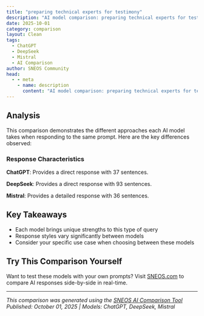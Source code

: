 ```yaml
---
title: "preparing technical experts for testimony"
description: "AI model comparison: preparing technical experts for testimony..."
date: 2025-10-01
category: comparison
layout: Clean
tags:
  - ChatGPT
  - DeepSeek
  - Mistral
  - AI Comparison
author: SNEOS Community
head:
  - - meta
    - name: description
      content: "AI model comparison: preparing technical experts for testimony..."
---
```


<ChatComparison
  title="preparing technical experts for testimony"
  prompt="preparing technical experts for testimony"
  :responses='{"ChatGPT": "Preparing technical experts for testimony involves several key steps to ensure they communicate effectively, maintain credibility, and provide clear, concise, and accurate information. Here\u2019s a comprehensive guide to help prepare technical experts for testimony:\n\n### 1. Understand the Role and Importance of Testimony\n- **Purpose**: Clarify why their testimony is critical to the case or issue at hand.\n- **Audience**: Remind them that their audience includes judges, jurors, attorneys, and possibly the public, many of whom may not have technical backgrounds.\n\n### 2. Review the Subject Matter Thoroughly\n- Ensure the expert is completely familiar with the facts, data, methodologies, and conclusions related to their expertise.\n- Revisit all relevant documentation and research to avoid surprises.\n\n### 3. Clarify the Expert\u2019s Opinion and Its Basis\n- Help the expert articulate their opinions clearly.\n- Identify and review the basis for their opinions, including data, analysis methods, assumptions, and limitations.\n\n### 4. Anticipate Questions and Prepare Answers\n- Draft potential questions from both direct and cross-examination.\n- Practice clear and concise responses that avoid jargon.\n- Prepare for challenging or hostile questioning.\n\n### 5. Simplify Technical Language\n- Train the expert to explain complex concepts in plain language.\n- Use analogies or visual aids if appropriate to facilitate understanding.\n\n### 6. Conduct Mock Testimony Sessions\n- Role-play court or deposition scenarios.\n- Provide constructive feedback on communication style, body language, tone, and content.\n- Familiarize the expert with courtroom procedures and etiquette.\n\n### 7. Focus on Credibility and Demeanor\n- Emphasize the importance of honesty, neutrality, and professionalism.\n- Encourage the expert to admit when they don\u2019t know an answer rather than guessing.\n- Practice maintaining calm and composed behavior, even under pressure.\n\n### 8. Legal and Procedural Familiarity\n- Review the rules of evidence and admissibility relevant to expert testimony.\n- Discuss confidentiality, privilege, and ethical considerations.\n- Ensure the expert understands the difference between fact testimony and opinion testimony.\n\n### 9. Final Review and Documentation\n- Organize all exhibits, reports, and supporting materials for use during testimony.\n- Review any court orders, deadlines, or restrictions related to the expert\u2019s testimony.\n\n### 10. Self-Care and Mindset\n- Encourage adequate rest and mental preparation before testimony.\n- Remind the expert to focus on their role as an educator and fact-provider.\n\n---\n\nIf you want, I can help you create a tailored preparation checklist, mock questions, or do a simulated preparation session with your expert. Would you like assistance with any specific part?", "DeepSeek": "Of course. Preparing a technical expert for testimony is a critical process that blends legal strategy with scientific or technical communication. The goal is to transform a complex expert into a credible, persuasive, and understandable witness for the judge and jury.\n\nHere is a comprehensive guide to preparing a technical expert for testimony, broken down into phases.\n\n---\n\n### Phase 1: Foundational Preparation (Weeks/Months Before Testimony)\n\nThis phase is about building the case\u0027s technical foundation and ensuring the expert is fully integrated into the legal team.\n\n**1. Early Engagement and Role Clarification:**\n* **Define the Objective:** Be crystal clear about what the expert is being asked to do. Is it to explain a standard of care, reconstruct an event, analyze data, or opine on damages?\n* **Review the Expert\u2019s Report:** The expert\u0027s written report is the cornerstone of their testimony. It must be thorough, well-supported, and comply with all legal rules (e.g., Federal Rule of Civil Procedure 26). The testimony will be anchored to this document.\n* **Attorney-Expert Privilege:** Ensure the expert understands the boundaries of privilege. Communications are generally protected until the expert forms an opinion, but work product shared with them may become discoverable.\n\n**2. Deep Dive into the Technical Merits:**\n* **The Expert\u2019s \u0022Story\u0022:** Work with the expert to distill their complex findings into a simple, compelling narrative. What is the one-sentence summary of their conclusion? What are the three key points the jury must remember?\n* **Strengths and Weaknesses Analysis:** Conduct a brutally honest assessment. What are the strongest parts of the opinion? What are its most vulnerable points? The opposing counsel *will* attack the weaknesses, so the expert must be prepared to defend them calmly and confidently.\n* **Anticipate the Opposition:** Review the opposing expert\u0027s report. Identify areas of agreement and disagreement. Prepare the expert to handle questions like, \u0022Do you agree with Dr. Smith on point X?\u0022\n\n---\n\n### Phase 2: The Mock Examination (The Core of Preparation)\n\nThis is where the expert practices their delivery and refines their messaging. This should be a multi-session process.\n\n**1. Direct Examination Practice (Your Side\u0027s Questions):**\n* **Building Credibility:** Start with questions that establish the expert\u0027s impeccable qualifications, experience, and relevance to the case. This is where the jury decides if they trust the witness.\n* **Teaching, Not Testifying:** The expert\u0027s primary role is to be a teacher. Use simple analogies, clear visuals, and plain language.\n * **Example:** Instead of \u0022The tensile strength of the alloy was insufficient,\u0022 say, \u0022The metal wasn\u0027t strong enough for the job, like using a paper clip to hold up a heavy weight.\u0022\n* **Practice with Visuals:** All charts, graphs, animations, or physical models must be practiced with extensively. The expert should be able to guide the audience through them seamlessly.\n* **Narrative Flow:** The direct examination should tell a logical story: Here\u0027s what I did, here\u0027s what I found, and here\u0027s what it means.\n\n**2. Cross-Examination Practice (The Opposing Side\u0027s Questions):**\n* **Simulate the Adversary:** Have a different attorney (not the one doing the direct) play the role of opposing counsel. They should be aggressive, skeptical, and use classic cross-examination techniques.\n* **Key Defense Techniques:**\n * **\u0022Yes\u0022 or \u0022No\u0022 Questions:** Train the expert to listen carefully. If a \u0022yes\u0022 or \u0022no\u0022 is misleading, they must politely and firmly ask to explain. **\u0022That\u0027s an oversimplification. May I explain why?\u0022**\n * **Challenging Qualifications:** \u0022Isn\u0027t it true you\u0027ve never worked on a project exactly like this one?\u0022 Prepare the expert to agree confidently and pivot to their broader, relevant experience.\n * **Attacking Assumptions:** \u0022Your entire opinion rests on the assumption that X is true, correct?\u0022 Prepare the expert to justify why their assumptions are reasonable and standard in the field.\n * **Bias Accusations:** \u0022You\u0027re being paid for your testimony, aren\u0027t you?\u0022 The answer should be, \u0022I am being compensated for my *time*, just as the opposing expert is. My opinion is based on the evidence.\u0022\n * **Using Learned Treatises:** Opposing counsel may quote from authoritative texts. The expert should be familiar with the leading literature and be prepared to distinguish it or explain the context.\n\n**3. Mastering Demeanor and Delivery:**\n* **The Jury is Always Watching:** Remind the expert to maintain a professional and calm demeanor, even under fire. Avoid arrogance, frustration, or sarcasm.\n* **Body Language:** Sit up straight, make eye contact with the jury (not just the questioning attorney), and avoid nervous habits.\n* **Pace and Pause:** Speak slowly and clearly. It\u0027s okay to pause and think before answering a difficult question.\n* **Deference to the Court:** Always address the judge as \u0022Your Honor.\u0022\n\n---\n\n### Phase 3: Final Preparations (Days Before)\n\n**1. Logistics and Procedure:**\n* **Review the \u0022Rules of the Road\u0022:** Discuss courtroom procedure, what to wear, where to sit, and how to handle exhibits.\n* **Pre-Trial Meeting:** Have a final meeting with the entire legal team to ensure everyone is aligned on strategy and messaging.\n\n**2. Mental Preparation:**\n* **Confidence, Not Combat:** Frame the testimony as an opportunity to educate, not a battle to be won.\n* **Stress Management:** Acknowledge that it\u0027s normal to be nervous. Encourage the expert to take a breath, drink water, and focus on the facts.\n\n---\n\n### Key Do\u0027s and Don\u0027ts for the Expert\n\n**DO:**\n* **Listen to the entire question** before answering.\n* **Answer the question asked,** not the one you wish was asked.\n* **Be honest** about the limits of your knowledge. \u0022I don\u0027t know\u0022 or \u0022That is outside my area of expertise\u0022 are powerful, credible answers.\n* **Keep it simple.** Use analogies from everyday life.\n* **Be consistent** with your report and deposition.\n\n**DON\u0027T:**\n* **Guess or speculate.** If you don\u0027t know, say so.\n* **Argue with the questioning attorney.** Be a professional, not a partisan.\n* **Use jargon or technical slang.**\n* **Volunteer information** on cross-examination. Answer the question and stop.\n* **Get rattled by silence.** After you answer, it\u0027s the lawyer\u0027s job to ask the next question.\n\n### Checklist for the Legal Team\n\n* [ ] Expert\u2019s report is final, signed, and served.\n* [ ] All demonstrative exhibits are finished, approved, and pre-tested.\n* [ ] The expert has undergone multiple mock direct and cross-examinations.\n* [ ] The expert\u2019s qualifications have been vetted and are ready to be presented.\n* [ ] The expert understands the key themes and the \u0022story\u0022 of the case.\n* [ ] All weaknesses in the opinion have been identified and addressed.\n* [ ] The expert is comfortable with courtroom procedure and technology.\n* [ ] The expert is mentally prepared and confident.\n\nBy following this structured approach, you can transform your technical expert from a mere source of information into a powerful and persuasive advocate for your case.", "Mistral": "Preparing technical experts for testimony involves several key steps to ensure they are well-prepared, confident, and effective in communicating complex information clearly and persuasively. Here\u2019s a comprehensive guide to help you prepare:\n\n### 1. **Understand the Case and Legal Context**\n - **Case Familiarity:** Ensure the expert is thoroughly familiar with the case details, including all relevant documents, reports, and evidence.\n - **Legal Framework:** Brief the expert on the legal framework, including the specific laws, regulations, and legal standards that apply to the case.\n\n### 2. **Review and Prepare Documentation**\n - **Expert Report:** Help the expert prepare a detailed and clear expert report that outlines their findings, methodologies, and conclusions.\n - **Supporting Documents:** Gather and review all supporting documents, including data, charts, graphs, and any other visual aids that will be used during testimony.\n\n### 3. **Mock Cross-Examination**\n - **Practice Sessions:** Conduct mock cross-examinations to simulate the courtroom environment. This helps the expert anticipate and prepare for challenging questions.\n - **Feedback:** Provide constructive feedback on the expert\u2019s performance, focusing on clarity, confidence, and the ability to explain complex concepts in layman\u2019s terms.\n\n### 4. **Communication Skills**\n - **Clear and Concise Language:** Train the expert to use clear, concise, and non-technical language to explain complex technical concepts.\n - **Body Language:** Coach the expert on effective body language, including maintaining eye contact, speaking clearly, and avoiding nervous habits.\n\n### 5. **Legal Procedures and Etiquette**\n - **Courtroom Etiquette:** Educate the expert on courtroom etiquette, including how to address the judge, opposing counsel, and the jury.\n - **Objections:** Prepare the expert to handle objections and interruptions calmly and professionally.\n\n### 6. **Technical Preparation**\n - **Methodology Review:** Ensure the expert can clearly explain the methodologies used in their analysis and how they arrived at their conclusions.\n - **Data Integrity:** Verify that all data and analyses are accurate and can withstand scrutiny.\n\n### 7. **Psychological Preparation**\n - **Stress Management:** Provide tips for managing stress and maintaining composure under pressure.\n - **Confidence Building:** Build the expert\u2019s confidence by emphasizing their expertise and the importance of their testimony.\n\n### 8. **Ethical Considerations**\n - **Impartiality:** Remind the expert of their duty to provide impartial and objective testimony.\n - **Confidentiality:** Ensure the expert understands the importance of maintaining confidentiality regarding the case details.\n\n### 9. **Logistical Preparation**\n - **Scheduling:** Coordinate the expert\u2019s schedule to ensure they are available for all necessary court appearances and preparatory meetings.\n - **Travel and Accommodation:** Arrange for any necessary travel and accommodation if the expert needs to travel for the testimony.\n\n### 10. **Continuous Support**\n - **Ongoing Support:** Provide continuous support and be available to answer any questions or address any concerns the expert may have leading up to and during the testimony.\n - **Post-Testimony Debrief:** Conduct a debrief session after the testimony to discuss what went well and any areas for improvement.\n\n### Additional Tips:\n - **Use Visual Aids:** Encourage the use of visual aids such as charts, graphs, and diagrams to help illustrate complex points.\n - **Stay Updated:** Keep the expert updated on any new developments or changes in the case.\n - **Practice with Real Questions:** Use real questions from previous cases or anticipated questions from the opposing counsel to make the practice sessions more realistic.\n\nBy following these steps, you can help ensure that your technical expert is well-prepared and confident, increasing the likelihood of a successful testimony."}' 
  published-date="22:23"
/>

## Analysis

This comparison demonstrates the different approaches each AI model takes when responding to the same prompt. Here are the key differences observed:

### Response Characteristics

**ChatGPT**: Provides a direct response with 37 sentences. 

**DeepSeek**: Provides a direct response with 93 sentences. 

**Mistral**: Provides a detailed response with 36 sentences. 

## Key Takeaways

- Each model brings unique strengths to this type of query
- Response styles vary significantly between models
- Consider your specific use case when choosing between these models

## Try This Comparison Yourself

Want to test these models with your own prompts? Visit [SNEOS.com](https://sneos.com) to compare AI responses side-by-side in real-time.

---

*This comparison was generated using the [SNEOS AI Comparison Tool](https://sneos.com)*
*Published: October 01, 2025 | Models: ChatGPT, DeepSeek, Mistral*
